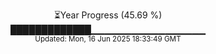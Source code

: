 <p align="center">
⏳Year Progress (45.69 %) <br>
█████████████▁▁▁▁▁▁▁▁▁▁▁▁▁▁▁▁▁ <br>
<sub>Updated: Mon, 16 Jun 2025 18:33:49 GMT</sub>
</p>

